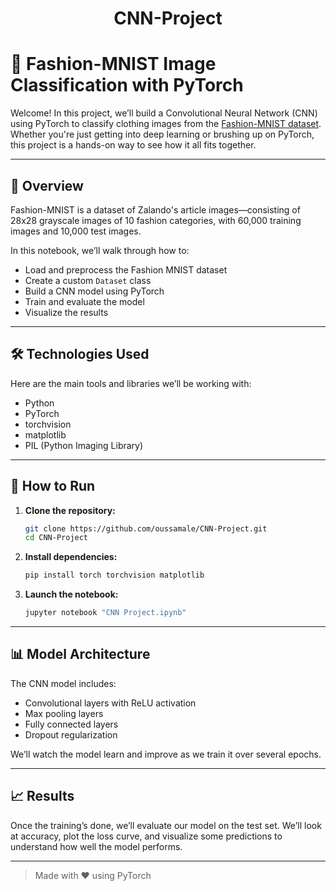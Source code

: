 <h1 align="center">CNN-Project</h1>


# 🧥 Fashion-MNIST Image Classification with PyTorch

Welcome! In this project, we’ll build a Convolutional Neural Network (CNN) using PyTorch to classify clothing images from the [Fashion-MNIST dataset](https://github.com/zalandoresearch/fashion-mnist). Whether you're just getting into deep learning or brushing up on PyTorch, this project is a hands-on way to see how it all fits together.

---

## 📌 Overview

Fashion-MNIST is a dataset of Zalando's article images—consisting of 28x28 grayscale images of 10 fashion categories, with 60,000 training images and 10,000 test images.

In this notebook, we’ll walk through how to:

- Load and preprocess the Fashion MNIST dataset
- Create a custom `Dataset` class
- Build a CNN model using PyTorch
- Train and evaluate the model
- Visualize the results

---

## 🛠️ Technologies Used

Here are the main tools and libraries we’ll be working with:

- Python
- PyTorch
- torchvision
- matplotlib
- PIL (Python Imaging Library)

---

## 🚀 How to Run

1. **Clone the repository:**

   ```bash
   git clone https://github.com/oussamale/CNN-Project.git
   cd CNN-Project
   ```

2. **Install dependencies:**

   ```bash
   pip install torch torchvision matplotlib
   ```

3. **Launch the notebook:**

   ```bash
   jupyter notebook "CNN Project.ipynb"
   ```

---

## 📊 Model Architecture

The CNN model includes:

- Convolutional layers with ReLU activation
- Max pooling layers
- Fully connected layers
- Dropout regularization

We’ll watch the model learn and improve as we train it over several epochs.

---

## 📈 Results

Once the training’s done, we’ll evaluate our model on the test set. We’ll look at accuracy, plot the loss curve, and visualize some predictions to understand how well the model performs.

---


> Made with ❤️ using PyTorch
